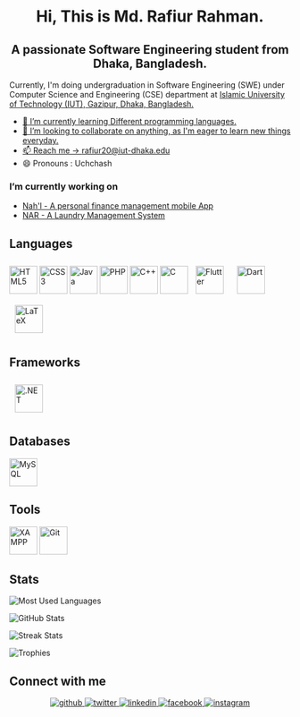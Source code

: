 <h1 align="center">Hi, This is Md. Rafiur Rahman.</h1>
<h2 align="center">A passionate Software Engineering student from Dhaka, Bangladesh.</h2>

Currently, I'm doing undergraduation in Software Engineering (SWE) under Computer Science and Engineering (CSE) department at <a href="https://www.iutoic-dhaka.edu/">Islamic University of Technology (IUT), Gazipur, Dhaka, Bangladesh.

- 🌱 I’m currently learning Different programming languages. 
- 👯 I’m looking to collaborate on anything, as I'm eager to learn new things everyday. 
- 📫 Reach me -> rafiur20@iut-dhaka.edu 
- 😄 Pronouns : Uchchash 

### I’m currently working on
- [Nah'l - A personal finance management mobile App](https://github.com/rr-uchchash360/Nah-l)
- [NAR - A Laundry Management System](https://github.com/mirzaazwad/CSE4410_LaundryManagementSystem)

## Languages

<a href="https://en.wikipedia.org/wiki/HTML5" target="_blank"><img src="https://profilinator.rishav.dev/skills-assets/html5-original-wordmark.svg" alt="HTML5" height="50" /></a>
<a href="https://www.w3schools.com/css/" target="_blank"><img src="https://profilinator.rishav.dev/skills-assets/css3-original-wordmark.svg" alt="CSS3" height="50" /></a>
<a href="https://www.java.com/" target="_blank"><img src="https://profilinator.rishav.dev/skills-assets/java-original-wordmark.svg" alt="Java" height="50" /></a>
<a href="https://www.php.net/" target="_blank"><img src="https://profilinator.rishav.dev/skills-assets/php-original.svg" alt="PHP" height="50" /></a>
<a href="https://www.cplusplus.com/" target="_blank"><img src="https://profilinator.rishav.dev/skills-assets/cplusplus-original.svg" alt="C++" height="50" /></a>
<a href="https://www.cprogramming.com/" target="_blank"><img src="https://profilinator.rishav.dev/skills-assets/c-original.svg" alt="C" height="50" /></a>
<a href="https://flutter.dev/" target="_blank"><img style="margin: 10px" src="https://profilinator.rishav.dev/skills-assets/flutterio-icon.svg" alt="Flutter" height="50" /></a>
<a href="https://dart.dev/" target="_blank"><img style="margin: 10px" src="https://profilinator.rishav.dev/skills-assets/dartlang-icon.svg" alt="Dart" height="50" /></a>
<a href="https://www.latex-project.org/" target="_blank"><img style="margin: 10px" src="https://profilinator.rishav.dev/skills-assets/latex.png" alt="LaTeX" height="50" /></a>

## Frameworks

<a href="https://dotnet.microsoft.com/download/dotnet-framework" target="_blank"><img style="margin: 10px" src="https://profilinator.rishav.dev/skills-assets/dot-net-original-wordmark.svg" alt=".NET" height="50" /></a>


## Databases

<a href="https://www.mysql.com/" target="_blank"><img src="https://profilinator.rishav.dev/skills-assets/mysql-original-wordmark.svg" alt="MySQL" height="50" /></a>


## Tools

<a href="https://www.apachefriends.org/" target="_blank"><img src="https://profilinator.rishav.dev/skills-assets/xampp.png" alt="XAMPP" height="50" /></a>
<a href="https://github.com/" target="_blank"><img src="https://profilinator.rishav.dev/skills-assets/git-scm-icon.svg" alt="Git" height="50"></a>


## Stats

![Most Used Languages](https://github-readme-stats.vercel.app/api/top-langs?username=rr-uchchash360&show_icons=true&locale=en&layout=compact&theme=github_dark&count_private=true&hide_border=true)

![GitHub Stats](https://github-readme-stats.vercel.app/api?username=rr-uchchash360&show_icons=true&locale=en&theme=github_dark&count_private=true&hide_border=true)

![Streak Stats](https://github-readme-streak-stats.herokuapp.com/?user=rr-uchchash360&locale=en&theme=github-dark-blue&hide_border=true)

![Trophies](https://github-profile-trophy.vercel.app/?username=rr-uchchash360&locale=en&row=1&theme=darkhub&margin-w=15&no-frame=true)


## Connect with me  
<div align="center">
<a href="https://github.com/rr-uchchash360" target="_blank">
<img src=https://img.shields.io/badge/github-%2324292e.svg?&style=for-the-badge&logo=github&logoColor=white alt=github style="margin-bottom: 5px;" />
</a>
<a href="https://twitter.com/rr_uchchash360" target="_blank">
<img src=https://img.shields.io/badge/twitter-%2300acee.svg?&style=for-the-badge&logo=twitter&logoColor=white alt=twitter style="margin-bottom: 5px;" />
</a>
<a href="https://linkedin.com/in/rr-uchchash360" target="_blank">
<img src=https://img.shields.io/badge/linkedin-%231E77B5.svg?&style=for-the-badge&logo=linkedin&logoColor=white alt=linkedin style="margin-bottom: 5px;" />
</a>
<a href="https://www.facebook.com/rr.uchchash360" target="_blank">
<img src=https://img.shields.io/badge/facebook-%232E87FB.svg?&style=for-the-badge&logo=facebook&logoColor=white alt=facebook style="margin-bottom: 5px;" />
</a>
<a href="https://instagram.com/rr.uchchash360" target="_blank">
<img src=https://img.shields.io/badge/instagram-%23000000.svg?&style=for-the-badge&logo=instagram&logoColor=white alt=instagram style="margin-bottom: 5px;" />
</a>  
</div>

<!-- ![Views](https://komarev.com/ghpvc/?username=rr-uchchash360&label=Views&color=blue&style=flat) -->

<!-- [<img src='https://cdn.jsdelivr.net/npm/simple-icons@3.0.1/icons/github.svg' alt='github' height='40'>](https://github.com/rr-uchchash360)  [<img src='https://cdn.jsdelivr.net/npm/simple-icons@3.0.1/icons/facebook.svg' alt='facebook' height='40'>](https://www.facebook.com/rr.uchchash360)  [<img src='https://cdn.jsdelivr.net/npm/simple-icons@3.0.1/icons/instagram.svg' alt='instagram' height='40'>](https://www.instagram.com/rr.uchchash360/)  [<img src='https://cdn.jsdelivr.net/npm/simple-icons@3.0.1/icons/twitter.svg' alt='twitter' height='40'>](https://twitter.com/rr_uchchash360)  

[![trophy](https://github-profile-trophy.vercel.app/?username=rr-uchchash360)](https://github.com/ryo-ma/github-profile-trophy)

[![Top Langs](https://github-readme-stats.vercel.app/api/top-langs/?username=rr-uchchash360)](https://github.com/anuraghazra/github-readme-stats)

![GitHub stats](https://github-readme-stats.vercel.app/api?username=rr-uchchash360&show_icons=true&count_private=true)  

![GitHub Activity Graph](https://activity-graph.herokuapp.com/graph?username=rr-uchchash360)  

![GitHub metrics](https://metrics.lecoq.io/rr-uchchash360)  

![GitHub streak stats](https://github-readme-streak-stats.herokuapp.com/?user=rr-uchchash360)  

![Profile views](https://gpvc.arturio.dev/rr-uchchash360) -->


<!-- ![Activity Graph](https://activity-graph.herokuapp.com/graph?username=rr-uchchash360&locale=en&theme=react-dark&radius=5&&hide_border=true) -->
